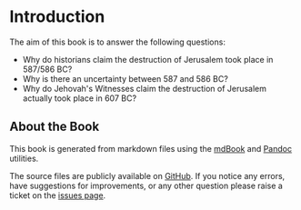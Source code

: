 # Introduction

The aim of this book is to answer the following questions:

- Why do historians claim the destruction of Jerusalem took place in 587/586 BC?
- Why is there an uncertainty between 587 and 586 BC?
- Why do Jehovah's Witnesses claim the destruction of Jerusalem actually took place in 607 BC?

## About the Book

This book is generated from markdown files using the [mdBook](https://github.com/rust-lang/mdBook) and 
[Pandoc](https://github.com/jgm/pandoc) utilities.

The source files are publicly available on [GitHub](https://github.com/jacob-pro/jerusalem-book).
If you notice any errors, have suggestions for improvements, or any other question please raise a ticket on the 
[issues page](https://github.com/jacob-pro/jerusalem-book/issues).
